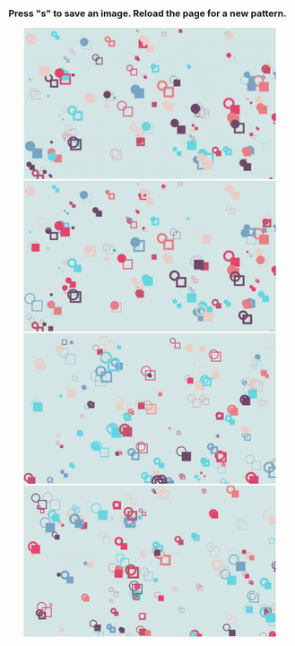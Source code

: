 <h3>Press "<b>s</b>" to save an image. Reload the page for a new pattern.</h3>
<p align="center">
	<img src="https://github.com/krismadden/ABC-Always-Be-Coding/blob/master/2019:02:24/pattern00.gif?raw=true" width="450" alt="feb 24 2019 image of sketch">
  <br>
  <img src="https://github.com/krismadden/ABC-Always-Be-Coding/blob/master/2019:02:24/pattern01.jpg?raw=true" width="450" alt="feb 24 2019 image of sketch">
  <br>
  <img src="https://github.com/krismadden/ABC-Always-Be-Coding/blob/master/2019:02:24/pattern02.jpg?raw=true" width="450" alt="feb 24 2019 image of sketch">
  <br>
  <img src="https://github.com/krismadden/ABC-Always-Be-Coding/blob/master/2019:02:24/pattern03.jpg?raw=true" width="450" alt="feb 24 2019 image of sketch">
</p>